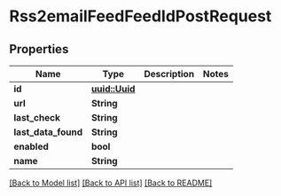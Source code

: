 # Rss2emailFeedFeedIdPostRequest

## Properties

Name | Type | Description | Notes
------------ | ------------- | ------------- | -------------
**id** | [**uuid::Uuid**](uuid::Uuid.md) |  | 
**url** | **String** |  | 
**last_check** | **String** |  | 
**last_data_found** | **String** |  | 
**enabled** | **bool** |  | 
**name** | **String** |  | 

[[Back to Model list]](../README.md#documentation-for-models) [[Back to API list]](../README.md#documentation-for-api-endpoints) [[Back to README]](../README.md)


